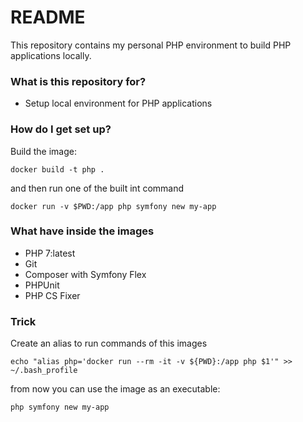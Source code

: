 # README #

This repository contains my personal PHP environment to build PHP applications locally.

### What is this repository for? 

* Setup local environment for PHP applications

### How do I get set up? ###

Build the image:

    docker build -t php .

and then run one of the built int command

    docker run -v $PWD:/app php symfony new my-app

### What have inside the images ###

* PHP 7:latest
* Git
* Composer with Symfony Flex
* PHPUnit
* PHP CS Fixer

### Trick

Create an alias to run commands of this images

    echo "alias php='docker run --rm -it -v ${PWD}:/app php $1'" >> ~/.bash_profile

from now you can use the image as an executable:

    php symfony new my-app
